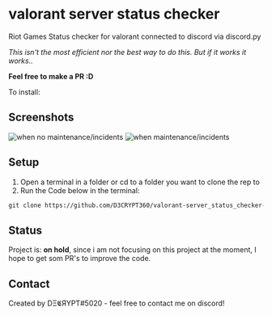 # valorant server status checker

Riot Games Status checker for valorant connected to discord via discord.py

*This isn't the most efficient nor the best way to do this. But if it works it works..*

**Feel free to make a PR :D**

To install:

## Screenshots
![when no maintenance/incidents](https://cdn.discordapp.com/attachments/746327425759182908/777590931934412830/unknown.png)
![when maintenance/incidents](https://cdn.discordapp.com/attachments/746327425759182908/777591198482825236/unknown.png)

## Setup
1. Open a terminal in a folder or cd to a folder you want to clone the rep to
2. Run the Code below in the terminal:

```html
git clone https://github.com/D3CRYPT360/valorant-server_status_checker-discord_bot/status.py.git 
```

## Status
Project is: __on hold__, since i am not focusing on this project at the moment, I hope to get som PR's to improve the code.

## Contact
Created by DΞ𝕮ЯYPƬ#5020 - feel free to contact me on discord!

